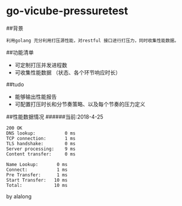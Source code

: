 # go-vicube-pressuretest


##背景

	利用golang 充分利用打压源性能，对restful 接口进行打压力，同时收集性能数据。
	
##功能清单

- 可定制打压并发进程数
- 可收集性能数据 （状态、各个环节响应时长）

##tudo

- 能够输出性能报告
- 可配置打压时长和分节奏策略、以及每个节奏的压力定义



##性能数据情况
######当前:2018-4-25
~~~
200 OK 
DNS lookup:           0 ms
TCP connection:       1 ms
TLS handshake:        0 ms
Server processing:    9 ms
Content transfer:     0 ms

Name Lookup:       0 ms
Connect:           1 ms
Pre Transfer:      1 ms
Start Transfer:   10 ms
Total:            10 ms
~~~





by alalong


